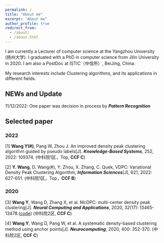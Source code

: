 ```yaml
---
permalink: /
title: "About me"
excerpt: "About me"
author_profile: true
redirect_from: 
  - /about/
  - /about.html
---
```


I am currently a Lecturer of computer science at the Yangzhou University (扬州大学). I graduated with a PhD in computer science from Jilin University in  2020. I am also a PostDoc at ISTIC（中信所）, BeiJing, China. 

My research interests include Clustering algorithms, and its applications in different fields.

## NEWs and Update
11/12/2022: One paper was decision in process by ***Pattern Recognition***


## Selected paper
### 2022
[1] **Wang Y(#)**, Pang W, Zhou J. An improved density peak clustering algorithm guided by pseudo labels[J]. ***Knowledge-Based Systems***, 252, 2022: 109374. (中科院1区，Top, **CCF C**)  
  
[2] **Y. Wang**, D. Wang(#), Y. Zhou, X. Zhang, C. Quek, VDPC: Variational Density Peak Clustering Algorithm, ***Information Sciences***[J], 621, 2022: 627-651. (中科院1区，Top，**CCF B**)  
### 2020

[3] **Wang Y**, Wang D, Zhang X, et al. McDPC: multi-center density peak clustering[J]. ***Neural Computing and Applications***, 2020, 32(17): 13465-13478.([code](https://github.com/mlyizhang/Multi-center-DPC)) (中科院2区, **CCF C**)

[4] **Wang Y**, Wang D, Pang W, et al. A systematic density-based clustering method using anchor points[J]. ***Neurocomputing***, 2020, 400: 352-370. (中科院2区, **CCF C**)
